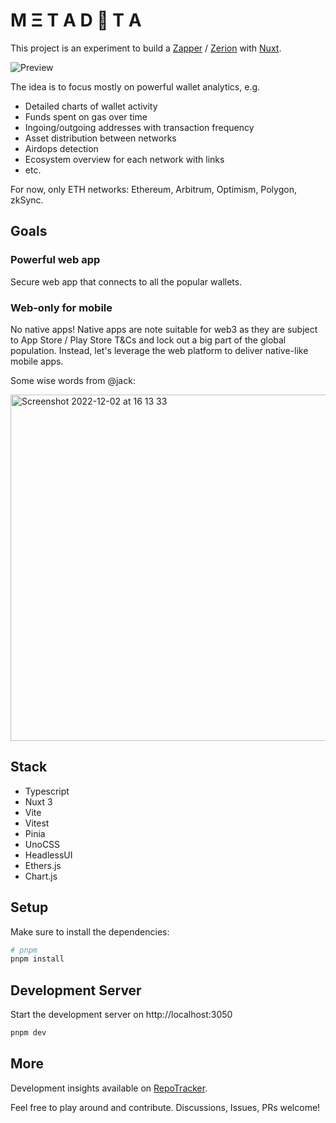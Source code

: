 # M Ξ T A D 🦧 T A

This project is an experiment to build a [Zapper](https://zapper.fi/) / [Zerion](https://app.zerion.io/) with [Nuxt](https://nuxt.com). 

![Preview](https://m3ta-data.vercel.app/preview.png)

The idea is to focus mostly on powerful wallet analytics, e.g.

- Detailed charts of wallet activity
- Funds spent on gas over time
- Ingoing/outgoing addresses with transaction frequency
- Asset distribution between networks
- Airdops detection
- Ecosystem overview for each network with links
- etc.

For now, only ETH networks: Ethereum, Arbitrum, Optimism, Polygon, zkSync.

## Goals

### Powerful web app 

Secure web app that connects to all the popular wallets.

### Web-only for mobile

No native apps! Native apps are note suitable for web3 as they are subject to App Store / Play Store T&Cs and lock out a big part of the global population. Instead, let's leverage the web platform to deliver native-like mobile apps.

Some wise words from @jack:

<img width="554" alt="Screenshot 2022-12-02 at 16 13 33" src="https://user-images.githubusercontent.com/2703233/205336586-2517bfd2-ead1-4ace-8091-4f988e9b2df3.png">

## Stack

- Typescript
- Nuxt 3
- Vite
- Vitest
- Pinia
- UnoCSS
- HeadlessUI
- Ethers.js
- Chart.js

## Setup

Make sure to install the dependencies:

```bash
# pnpm
pnpm install
```

## Development Server

Start the development server on http://localhost:3050

```bash
pnpm dev
```

## More

Development insights available on [RepoTracker](https://repo-tracker.com/r/gh/toniengelhardt/m3tadata).

Feel free to play around and contribute. Discussions, Issues, PRs welcome!

